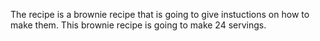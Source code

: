 The recipe is a brownie recipe that is going to give instuctions on how to make them. This brownie recipe is going to make 24 servings.